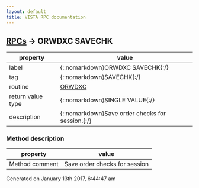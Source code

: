```yaml
---
layout: default
title: VISTA RPC documentation
---
```




## [RPCs](TableOfContent.md) &#8594; ORWDXC SAVECHK 

 property | value 
--- | --- 
 label | {::nomarkdown}ORWDXC SAVECHK{:/}
 tag | {::nomarkdown}SAVECHK{:/}
 routine | [ORWDXC](http://code.osehra.org/dox/Routine_ORWDXC_source.html)
 return value type | {::nomarkdown}SINGLE VALUE{:/}
 description | {::nomarkdown}Save order checks for session.{:/}


### Method description

 property | value 
 --- | --- 
 Method comment | Save order checks for session




 Generated on January 13th 2017, 6:44:47 am